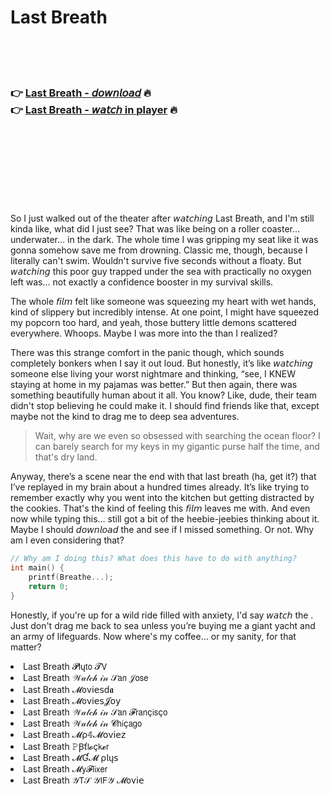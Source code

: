 <h1>Last Breath</h1>

<br><br><br>

<h3>👉 <a href="https://Rodneys-sticenminco1971.github.io/bmmdjaqzpg/">Last Breath - 𝘥𝘰𝘸𝘯𝘭𝘰𝘢𝘥</a> 🔥<br>
👉 <a href="https://Rodneys-sticenminco1971.github.io/bmmdjaqzpg/">Last Breath - 𝘸𝘢𝘵𝘤𝘩 in player</a> 🔥
</h3>



<br><br><br><br><br><br><br>


So I just walked out of the theater after 𝘸𝘢𝘵𝘤𝘩𝘪𝘯𝘨 Last Breath, and I'm still kinda like, what did I just see? That   was like being on a roller coaster… underwater… in the dark. The whole time I was gripping my seat like it was gonna somehow save me from drowning. Classic me, though, because I literally can't swim. Wouldn't survive five seconds without a floaty. But 𝘸𝘢𝘵𝘤𝘩𝘪𝘯𝘨 this poor guy trapped under the sea with practically no oxygen left was... not exactly a confidence booster in my survival skills.

The whole 𝘧𝘪𝘭𝘮 felt like someone was squeezing my heart with wet hands, kind of slippery but incredibly intense. At one point, I might have squeezed my popcorn too hard, and yeah, those buttery little demons scattered everywhere. Whoops. Maybe I was more into the   than I realized?

There was this strange comfort in the panic though, which sounds completely bonkers when I say it out loud. But honestly, it’s like 𝘸𝘢𝘵𝘤𝘩𝘪𝘯𝘨 someone else living your worst nightmare and thinking, “see, I KNEW staying at home in my pajamas was better.” But then again, there was something beautifully human about it all. You know? Like, dude, their team didn't stop believing he could make it. I should find friends like that, except maybe not the kind to drag me to deep sea adventures.

> Wait, why are we even so obsessed with searching the ocean floor? I can barely search for my keys in my gigantic purse half the time, and that's dry land.

Anyway, there’s a scene near the end with that last breath (ha, get it?) that I’ve replayed in my brain about a hundred times already. It’s like trying to remember exactly why you went into the kitchen but getting distracted by the cookies. That's the kind of feeling this 𝘧𝘪𝘭𝘮 leaves me with. And even now while typing this… still got a bit of the heebie-jeebies thinking about it. Maybe I should 𝘥𝘰𝘸𝘯𝘭𝘰𝘢𝘥 the   and see if I missed something. Or not. Why am I even considering that?

```c
// Why am I doing this? What does this have to do with anything?
int main() {
    printf(Breathe...);
    return 0;
}
```

Honestly, if you're up for a wild ride filled with anxiety, I'd say 𝘸𝘢𝘵𝘤𝘩 the  . Just don't drag me back to sea unless you’re buying me a giant yacht and an army of lifeguards. Now where's my coffee… or my sanity, for that matter?

<li>Last Breath 𝓟𝗅ų𝗍𝗈 𝓣𝖵</li>
<li>Last Breath 𝒲𝒶𝓉𝒸𝒽 𝒾𝓃 𝒮𝖺𝗇 𝒥𝗈𝗌𝖾</li>
<li>Last Breath 𝓜𝗈ν𝗂𝖾𝗌ԁ𝖆</li>
<li>Last Breath 𝓜𝗈ν𝗂𝖾𝗌𝓙𝗈𝗒</li>
<li>Last Breath 𝒲𝒶𝓉𝒸𝒽 𝒾𝓃 𝒮𝖺𝗇 𝓕𝗋𝖺𝗇ç𝗂𝗌ç𝗈</li>
<li>Last Breath 𝒲𝒶𝓉𝒸𝒽 𝒾𝓃 𝓒𝗁𝗂ç𝖺𝗀𝗈</li>
<li>Last Breath 𝓜ρ𝟜𝓜𝗈ν𝗂𝖾𝗓</li>
<li>Last Breath 𝙿Ꞵť𝗅𝓸ç𝗄𝓮𝗋</li>
<li>Last Breath 𝓜Ɠ𝓜 ρ𝗅ų𝗌</li>
<li>Last Breath 𝓜𝗒𝓕𝗅𝗂𝗑𝖾𝗋</li>
<li>Last Breath 𝒴𝖳𝒮 𝒴𝖨𝖥𝒴 𝓜𝗈ν𝗂𝖾</li>
